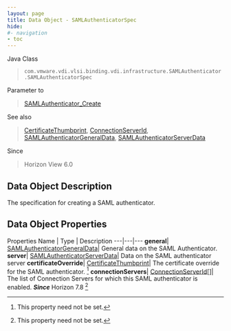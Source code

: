 ```yaml
---
layout: page
title: Data Object - SAMLAuthenticatorSpec
hide:
#- navigation
- toc
---
```






Java Class
> `com.vmware.vdi.vlsi.binding.vdi.infrastructure.SAMLAuthenticator.SAMLAuthenticatorSpec`

Parameter to
> [SAMLAuthenticator_Create](vdi.infrastructure.SAMLAuthenticator.md#create)

See also
> [CertificateThumbprint](vdi.utils.Certificate.CertificateThumbprint.md), [ConnectionServerId](vdi.entity.ConnectionServerId.md), [SAMLAuthenticatorGeneralData](vdi.infrastructure.SAMLAuthenticator.GeneralData.md), [SAMLAuthenticatorServerData](vdi.infrastructure.SAMLAuthenticator.ServerData.md)

Since
> Horizon View 6.0


## Data Object Description

The specification for creating a SAML authenticator.

## Data Object Properties
Properties
Name |  Type |  Description
---|---|---
**general**| [SAMLAuthenticatorGeneralData](vdi.infrastructure.SAMLAuthenticator.GeneralData.md)|  General data on the SAML Authenticator.
**server**| [SAMLAuthenticatorServerData](vdi.infrastructure.SAMLAuthenticator.ServerData.md)|  Data on the SAML authenticator server
**certificateOverride**| [CertificateThumbprint](vdi.utils.Certificate.CertificateThumbprint.md)|  The certificate override for the SAML authenticator. [^1]
**connectionServers**| [ConnectionServerId[]](vdi.entity.ConnectionServerId.md)|  The list of Connection Servers for which this SAML authenticator is enabled.  **_Since_** Horizon 7.8 [^1]


 


[^1]: This property need not be set.